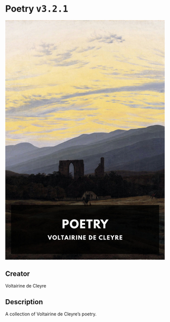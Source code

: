 
# Poetry <kbd>v3.2.1</kbd>

<center>
  <img src="./cover-1024.jpg"/>
</center>

## Creator
Voltairine de Cleyre

## Description
A collection of Voltairine de Cleyre’s poetry.
